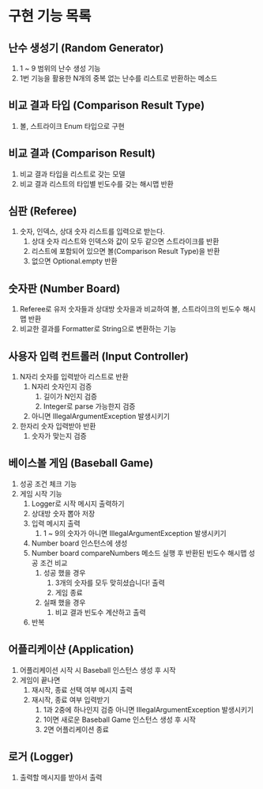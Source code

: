 # 구현 기능 목록

## 난수 생성기 (Random Generator)
1. 1 ~ 9 범위의 난수 생성 기능
2. 1번 기능을 활용한 N개의 중복 없는 난수를 리스트로 반환하는 메소드

## 비교 결과 타입 (Comparison Result Type)
1. 볼, 스트라이크 Enum 타입으로 구현

## 비교 결과 (Comparison Result)
1. 비교 결과 타입을 리스트로 갖는 모델
2. 비교 결과 리스트의 타입별 빈도수를 갖는 해시맵 반환

## 심판 (Referee)
1. 숫자, 인덱스, 상대 숫자 리스트를 입력으로 받는다.
   1. 상대 숫자 리스트와 인덱스와 값이 모두 같으면 스트라이크를 반환
   2. 리스트에 포함되어 있으면 볼(Comparison Result Type)을 반환
   3. 없으면 Optional.empty 반환

## 숫자판 (Number Board)
1. Referee로 유저 숫자들과 상대방 숫자을과 비교하여 볼, 스트라이크의 빈도수 해시맵 반환
2. 비교한 결과를 Formatter로 String으로 변환하는 기능

## 사용자 입력 컨트롤러 (Input Controller)
1. N자리 숫자를 입력받아 리스트로 반환
   1. N자리 숫자인지 검증
      1. 길이가 N인지 검증
      2. Integer로 parse 가능한지 검증
   2. 아니면 IllegalArgumentException 발생시키기
2. 한자리 숫자 입력받아 반환
   1. 숫자가 맞는지 검증


## 베이스볼 게임 (Baseball Game)
1. 성공 조건 체크 기능
2. 게임 시작 기능
   1. Logger로 시작 메시지 출력하기
   2. 상대방 숫자 뽑아 저장
   3. 입력 메시지 출력
      1. 1 ~ 9의 숫자가 아니면 IllegalArgumentException 발생시키기
   4. Number board 인스턴스에 생성
   5. Number board compareNumbers 메소드 실행 후 반환된 빈도수 해시맵 성공 조건 비교
      1. 성공 했을 경우
         1. 3개의 숫자를 모두 맞히셨습니다! 출력
         2. 게임 종료
      2. 실패 했을 경우
         1. 비교 결과 빈도수 계산하고 출력
   6. 반복

## 어플리케이샨 (Application)
1. 어플리케이션 시작 시 Baseball 인스턴스 생성 후 시작
2. 게임이 끝나면
   1. 재시작, 종료 선택 여부 메시지 출력
   2. 재시작, 종료 여부 입력받기
      1. 1과 2중에 하나인지 검증 아니면 IllegalArgumentException 발생시키기
      2. 1이면 새로운 Baseball Game 인스턴스 생성 후 시작
      3. 2면 어플리케이션 종료

## 로거 (Logger)
1. 출력할 메시지를 받아서 출력